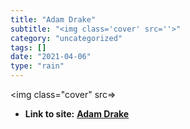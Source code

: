 ```yaml
---
title: "Adam Drake"
subtitle: "<img class='cover' src=''>"
category: "uncategorized"
tags: []
date: "2021-04-06"
type: "rain"
---
```

<img class="cover" src=>


* **Link to site:** **[Adam Drake](http://aadrake.com/command-line-tools-can-be-235x-faster-than-your-hadoop-cluster.html)**